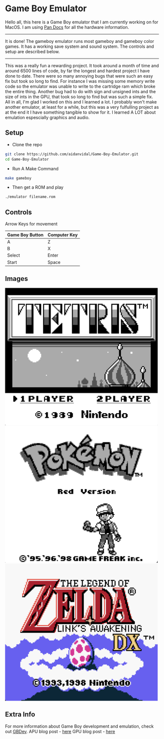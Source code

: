 # Game Boy Emulator

Hello all, this here is a Game Boy emulator that I am currently working on for MacOS. I am using [Pan Docs](https://gbdev.io/pandocs/Memory_Map.html) for all the hardware information.
<hr>
It is done! The gameboy emulator runs most gameboy and gameboy color games. It has a working save system and sound system. The controls and setup are described below.
<hr>
This was a really fun a rewarding project. It took around a month of time and around 6500 lines of code, by far the longest and hardest project I have done to date. There were so many annoying bugs that were such an easy fix but took so long to find. For instance I was missing some memory write code so the emulator was unable to write to the cartridge ram which broke the entire thing. Another bug had to do with sign and unsigned ints and the size of ints in the GPU, that took so long to find but was such a simple fix. All in all, I'm glad I worked on this and I learned a lot. I probably won't make another emulator, at least for a while, but this was a very fulfulling project as at the end it I have something tangible to show for it. I learned A LOT about emulation espescially graphics and audio.

## Setup
- Clone the repo
```bash
git clone https://github.com/aidanvidal/Game-Boy-Emulator.git
cd Game-Boy-Emulator
```
- Run A Make Command
```bash
make gameboy
```
- Then get a ROM and play
``` bash
./emulator filename.rom
```

## Controls

Arrow Keys for movement

| Game Boy Button | Computer Key |
|------------------|--------------|
| A                | Z            |
| B                | X            |
| Select           | Enter        |
| Start            | Space        |

## Images

<img src="images/tetris.png" alt="Tetris Screenshot" width="500">
<img src="images/Pokemon Blue.png" alt="Pokemon Blue" width="500">
<img src="images/Links Awakening.png" alt="Links Awakening" width="500">


## Extra Info
For more information about Game Boy development and emulation, check out [GBDev](https://gbdev.io/).
APU blog post - [here](https://aidanvidal.github.io/posts/GameBoy_Dev_APU.html)
GPU blog post - [here](https://aidanvidal.github.io/posts/GameBoy_Dev_GPU.html)